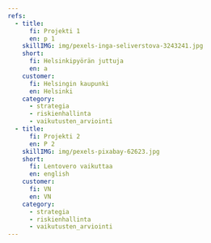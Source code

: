 ```yaml
---
refs:
  - title:
      fi: Projekti 1
      en: p 1
    skillIMG: img/pexels-inga-seliverstova-3243241.jpg
    short:
      fi: Helsinkipyörän juttuja
      en: a
    customer:
      fi: Helsingin kaupunki
      en: Helsinki
    category:
      - strategia
      - riskienhallinta
      - vaikutusten_arviointi
  - title:
      fi: Projekti 2
      en: P 2
    skillIMG: img/pexels-pixabay-62623.jpg
    short:
      fi: Lentovero vaikuttaa
      en: english
    customer:
      fi: VN
      en: VN
    category:
      - strategia
      - riskienhallinta
      - vaikutusten_arviointi
---
```

